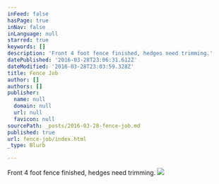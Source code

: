 ```yaml
---
inFeed: false
hasPage: true
inNav: false
inLanguage: null
starred: true
keywords: []
description: 'Front 4 foot fence finished, hedges need trimming.'
datePublished: '2016-03-28T23:06:31.612Z'
dateModified: '2016-03-28T23:03:59.328Z'
title: Fence Job
author: []
authors: []
publisher:
  name: null
  domain: null
  url: null
  favicon: null
sourcePath: _posts/2016-03-28-fence-job.md
published: true
url: fence-job/index.html
_type: Blurb

---
```

Front 4 foot fence finished, hedges need trimming.
![](https://the-grid-user-content.s3-us-west-2.amazonaws.com/7ff8f7ff-017b-4861-ae22-18e6471d7391.jpg)